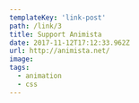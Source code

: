 ```yaml
---
templateKey: 'link-post'
path: /link/3
title: Support Animista
date: 2017-11-12T17:12:33.962Z
url: http://animista.net/
image:
tags:
  - animation
  - css
---
```

